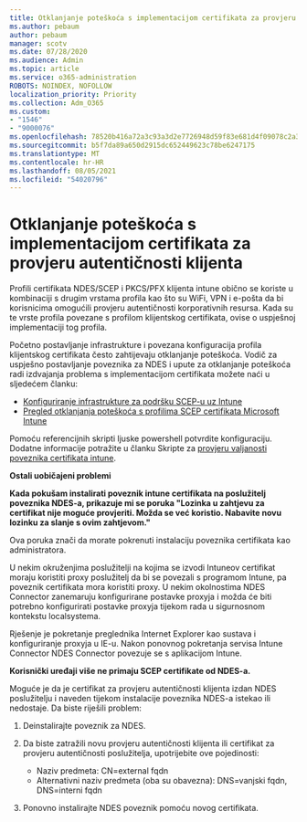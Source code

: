 ```yaml
---
title: Otklanjanje poteškoća s implementacijom certifikata za provjeru autentičnosti klijenta
ms.author: pebaum
author: pebaum
manager: scotv
ms.date: 07/28/2020
ms.audience: Admin
ms.topic: article
ms.service: o365-administration
ROBOTS: NOINDEX, NOFOLLOW
localization_priority: Priority
ms.collection: Adm_O365
ms.custom:
- "1546"
- "9000076"
ms.openlocfilehash: 78520b416a72a3c93a3d2e7726948d59f83e681d4f09078c2a3cefac7bf1db3d
ms.sourcegitcommit: b5f7da89a650d2915dc652449623c78be6247175
ms.translationtype: MT
ms.contentlocale: hr-HR
ms.lasthandoff: 08/05/2021
ms.locfileid: "54020796"
---
```

# <a name="troubleshooting-client-authentication-certificate-deployment"></a>Otklanjanje poteškoća s implementacijom certifikata za provjeru autentičnosti klijenta

Profili certifikata NDES/SCEP i PKCS/PFX klijenta intune obično se koriste u kombinaciji s drugim vrstama profila kao što su WiFi, VPN i e-pošta da bi korisnicima omogućili provjeru autentičnosti korporativnih resursa. Kada su te vrste profila povezane s profilom klijentskog certifikata, ovise o uspješnoj implementaciji tog profila.

Početno postavljanje infrastrukture i povezana konfiguracija profila klijentskog certifikata često zahtijevaju otklanjanje poteškoća. Vodič za uspješno postavljanje poveznika za NDES i upute za otklanjanje poteškoća radi izdvajanja problema s implementacijom certifikata možete naći u sljedećem članku: 

- [Konfiguriranje infrastrukture za podršku SCEP-u uz Intune](https://support.microsoft.com/help/4459540/troubleshoot-ndes-configuration-for-use-with-intune)
- [Pregled otklanjanja poteškoća s profilima SCEP certifikata Microsoft Intune](https://support.microsoft.com/help/4457481/troubleshooting-scep-certificate-profile-deployment-in-intune)

Pomoću referencijnih skripti ljuske powershell potvrdite konfiguraciju. Dodatne informacije potražite u članku Skripte za [provjeru valjanosti poveznika certifikata intune](https://github.com/microsoftgraph/powershell-intune-samples/tree/master/CertificationAuthority).

  
**Ostali uobičajeni problemi**

**Kada pokušam instalirati poveznik intune certifikata na poslužitelj poveznika NDES-a, prikazuje mi se poruka "Lozinka u zahtjevu za certifikat nije moguće provjeriti. Možda se već koristio. Nabavite novu lozinku za slanje s ovim zahtjevom."**  

Ova poruka znači da morate pokrenuti instalaciju poveznika certifikata kao administratora.

U nekim okruženjima poslužitelji na kojima se izvodi Intuneov certifikat moraju koristiti proxy poslužitelj da bi se povezali s programom Intune, pa poveznik certifikata mora koristiti proxy. U nekim okolnostima NDES Connector zanemaruju konfigurirane postavke proxyja i možda će biti potrebno konfigurirati postavke proxyja tijekom rada u sigurnosnom kontekstu localsystema. 
 
Rješenje je pokretanje preglednika Internet Explorer kao sustava i konfiguriranje proxyja u IE-u. Nakon ponovnog pokretanja servisa Intune Connector NDES Connector povezuje se s aplikacijom Intune.

**Korisnički uređaji više ne primaju SCEP certifikate od NDES-a.**

Moguće je da je certifikat za provjeru autentičnosti klijenta izdan NDES poslužitelju i naveden tijekom instalacije poveznika NDES-a istekao ili nedostaje. Da biste riješili problem: 
 
1. Deinstalirajte poveznik za NDES.  
2. Da biste zatražili novu provjeru autentičnosti klijenta ili certifikat za provjeru autentičnosti poslužitelja, upotrijebite ove pojedinosti: 
 
    - Naziv predmeta: CN=external fqdn  
    - Alternativni naziv predmeta (oba su obavezna): DNS=vanjski fqdn, DNS=interni fqdn 
 
3. Ponovno instalirajte NDES poveznik pomoću novog certifikata.